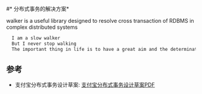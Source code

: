 #* 分布式事务的解决方案*

walker is a useful library designed to resolve cross transaction of RDBMS in complex distributed systems


```java
  I am a slow walker
  But I never stop walking
  The important thing in life is to have a great aim and the determination to attain it
```
## 参考
- 支付宝分布式事务设计草案:  [支付宝分布式事务设计草案PDF](_doc/支付宝分布式事务设计草案.pdf)
